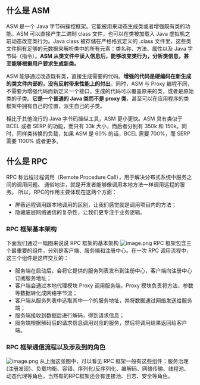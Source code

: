 ## 什么是 ASM

ASM 是一个 Java 字节码操控框架。它能被用来动态生成类或者增强既有类的功能。ASM 可以直接产生二进制 class 文件，也可以在类被加载入 Java 虚拟机之前动态改变类行为。Java class 被存储在严格格式定义的 .class 文件里，这些类文件拥有足够的元数据来解析类中的所有元素：类名称、方法、属性以及 Java 字节码（指令）。**ASM 从类文件中读入信息后，能够改变类行为，分析类信息，甚至能够根据用户要求生成新类。**

ASM 能够通过改造既有类，直接生成需要的代码。**增强的代码是硬编码在新生成的类文件内部的，没有反射带来性能上的付出**。同时，ASM 与 Proxy 编程不同，不需要为增强代码而新定义一个接口，生成的代码可以覆盖原来的类，或者是原始类的子类。**它是一个普通的 Java 类而不是 proxy 类**，甚至可以在应用程序的类框架中拥有自己的位置，派生自己的子类。

相比于其他流行的 Java 字节码操纵工具，ASM 更小更快。ASM 具有类似于 BCEL 或者 SERP 的功能，而只有 33k 大小，而后者分别有 350k 和 150k。同时，同样类转换的负载，如果 ASM 是 60% 的话，BCEL 需要 700%，而 SERP 需要 1100% 或者更多。

## 什么是 RPC

RPC 称远程过程调用（Remote Procedure Call），用于解决分布式系统中服务之间的调用问题。 通俗地讲，就是开发者能够像调用本地方法一样调用远程的服务。 所以，RPC的作用主要体现在这两个方面：

- 屏蔽远程调用跟本地调用的区别，让我们感觉就是调用项目内的方法；
- 隐藏底层网络通信的复杂性，让我们更专注于业务逻辑。

### RPC 框架基本架构

下面我们通过一幅图来说说 RPC 框架的基本架构 ![image.png](https://p6-juejin.byteimg.com/tos-cn-i-k3u1fbpfcp/c3233fd8e9914fdcab290794e7a0f0c8~tplv-k3u1fbpfcp-zoom-in-crop-mark:1304:0:0:0.awebp) RPC 框架包含三个最重要的组件，分别是客户端、服务端和注册中心。在一次 RPC 调用流程中，这三个组件是这样交互的：

- 服务端在启动后，会将它提供的服务列表发布到注册中心，客户端向注册中心订阅服务地址；
- 客户端会通过本地代理模块 Proxy 调用服务端，Proxy 模块负责将方法、参数等数据转化成网络字节流；
- 客户端从服务列表中选取其中一个的服务地址，并将数据通过网络发送给服务端；
- 服务端接收到数据后进行解码，得到请求信息；
- 服务端根据解码后的请求信息调用对应的服务，然后将调用结果返回给客户端。

### RPC 框架通信流程以及涉及到的角色

![image.png](https://p3-juejin.byteimg.com/tos-cn-i-k3u1fbpfcp/d7c83315d4d247a1aed076e481fe0e11~tplv-k3u1fbpfcp-zoom-in-crop-mark:1304:0:0:0.awebp) 
从上面这张图中，可以看见 RPC 框架一般有这些组件：服务治理(注册发现)、负载均衡、容错、序列化/反序列化、编解码、网络传输、线程池、动态代理等角色，当然有的RPC框架还会有连接池、日志、安全等角色。